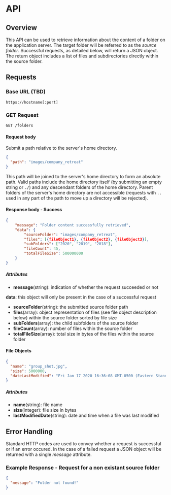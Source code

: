 # API
## Overview
This API can be used to retrieve information about the content of a folder on the application server. The target folder will be referred to as the *source folder*. Successful requests, as detailed below, will return a JSON object. The return object  includes a list of files and subdirectories directly within the source folder. 

## Requests

### Base URL (TBD)
`https://hostname[:port]`

### GET Request
`GET /folders`

#### Request body
Submit a path relative to the server's home directory.

```json
{
  "path": "images/company_retreat"  
}
```

This path will be joined to the server's home directory to form an absolute path. Valid paths include the home directory  itself (by submitting an empty string or `./`) and any descendant folders of the home directory. Parent folders of the server's home directory are not accessible (requests with `..` used in any part of the path to move up a directory will be rejected).

#### Response body - Success
```json
{
    "message": "Folder content successfully retrieved",
    "data": {
        "sourceFolder": "images/company_retreat",
        "files": [{fileObject1}, {fileObject2}, {fileObject3}],
        "subFolders": ["2020", "2019", "2018"],
        "fileCount": 45,
        "totalFileSize": 500000000
    }
}
```

##### Attributes
- **message**(string): indication of whether the request succeeded or not


**data**: this object will only be present in the case of a successful request
- **sourceFolder**(string): the submitted source folder path
- **files**(array): object representation of files (see file object description below) within the source folder sorted by file size 
- **subFolders**(array): the child subfolders of the source folder
- **fileCount**(array): number of files within the source folder
- **totalFileSize**(array): total size in bytes of the files within the source folder

#### File Objects
```json
{
  "name": "group_shot.jpg",
  "size": 5000000,
  "dateLastModified": "Fri Jan 17 2020 16:36:08 GMT-0500 (Eastern Standard Time)"
}
```

##### Attributes
- **name**(string): file name
- **size**(integer): file size in bytes
- **lastModifiedDate**(string): date and time when a file was last modified

## Error Handling

Standard HTTP codes are used to convey whether a request is successful or if an error occured. In the case of a failed request a JSON object will be returned with a single *message* attribute. 

### Example Response - Request for a non existant source folder

```json
{
  "message": "Folder not found!"  
}
```



